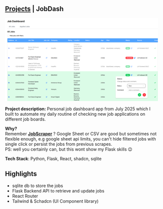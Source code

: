 ## [Projects](/portfolio/) | JobDash

<img src="../images/jobdash/home.png"/>

**Project description:** Personal job dashboard app from July 2025 which I built to automate my daily routine of checking new job applications on different job boards.

**Why?**<br>
Remember **[JobScraper](/portfolio/projects/jobscraper)** ?
Google Sheet or CSV are good but sometimes not flexible enough, e.g google sheet api limits, you can't hide filtered jobs with single click or persist the jobs from previous scrapes. <br>PS: well you certainly can, but this wont show my Flask skills 😉

**Tech Stack**: Python, Flask, React, shadcn, sqlite

## Highlights
- sqlite db to store the jobs
- Flask Backend API to retrieve and update jobs
- React Router
- Tailwind & Schadcn (UI Component library)